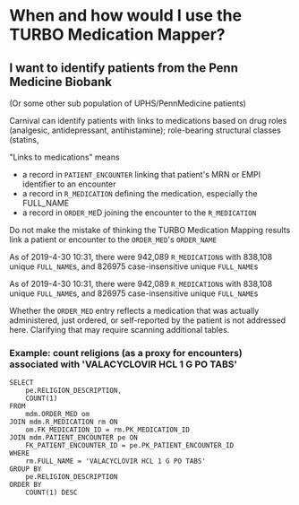 # When and how would I use the TURBO Medication Mapper?

## I want to identify patients from the Penn Medicine Biobank

(Or some other sub population of UPHS/PennMedicine patients)

Carnival can identify patients with links to medications based on drug roles (analgesic, antidepressant, antihistamine); role-bearing structural classes (statins, 

"Links to medications" means 
- a record in `PATIENT_ENCOUNTER` linking that patient's MRN or EMPI identifier to an encounter
- a record in `R_MEDICATION` defining the medication, especially the FULL_NAME
- a record in `ORDER_ME`D joining the encounter to the `R_MEDICATION`

Do not make the mistake of thinking the TURBO Medication Mapping results link a patient or encounter to the `ORDER_MED`'s `ORDER_NAME`

As of 2019-4-30 10:31, there were 942,089 `R_MEDICATION`s with 838,108 unique `FULL_NAME`s, and 826975 case-insensitive unique `FULL_NAME`s

As of 2019-4-30 10:31, there were 942,089 `R_MEDICATION`s with 838,108 unique `FULL_NAME`s, and 826975 case-insensitive unique `FULL_NAME`s

Whether the `ORDER_MED` entry reflects a medication that was actually administered, just ordered, or self-reported by the patient is not addressed here.  Clarifying that may require scanning additional tables.

### Example:  count religions (as a proxy for encounters) associated with 'VALACYCLOVIR HCL 1 G PO TABS'

```
SELECT
	pe.RELIGION_DESCRIPTION,
	COUNT(1)
FROM
	mdm.ORDER_MED om
JOIN mdm.R_MEDICATION rm ON
	om.FK_MEDICATION_ID = rm.PK_MEDICATION_ID
JOIN mdm.PATIENT_ENCOUNTER pe ON
	FK_PATIENT_ENCOUNTER_ID = pe.PK_PATIENT_ENCOUNTER_ID
WHERE
	rm.FULL_NAME = 'VALACYCLOVIR HCL 1 G PO TABS'
GROUP BY
	pe.RELIGION_DESCRIPTION
ORDER BY
	COUNT(1) DESC
```
